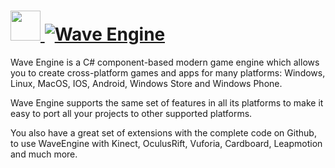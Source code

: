 # [<img src="https://cdn.jsdelivr.net/gh/AdmiringWorm/chocolatey-packages@545f19a08e889d7d9e35664023aea80771af43c7/icons/wave-engine.png" height="48" width="48" /> ![Wave Engine](https://img.shields.io/chocolatey/v/wave-engine.svg?label=Wave%20Engine&style=for-the-badge)](https://chocolatey.org/packages/wave-engine)

Wave Engine is a C# component-based modern game engine which allows you to create cross-platform games and apps for many platforms: Windows, Linux, MacOS, IOS, Android, Windows Store and Windows Phone.

Wave Engine supports the same set of features in all its platforms to make it easy to port all your projects to other supported platforms.

You also have a great set of extensions with the complete code on Github, to use WaveEngine with Kinect, OculusRift, Vuforia, Cardboard, Leapmotion and much more.
